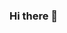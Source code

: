 ### Hi there 👋

<!--
**Rodrigohub29/Rodrigohub29** is a ✨ _special_ ✨ repository because its `README.md` (this file) appears on your GitHub profile.

Here are some ideas to get you started:

-###  I’m currently Studying ...
- ###🌱 I’m currently learning tecnology of information
- ###👯 I’m looking to collaborate on ...
- ###🤔 I’m looking for help with ...
- ###💬 Ask me about questions related to my activities
-### 📫 How to reach me: instagram @rodigo_tails
- ###😄 Pronouns: ...
- ###⚡ Fun fact: ...
-->
